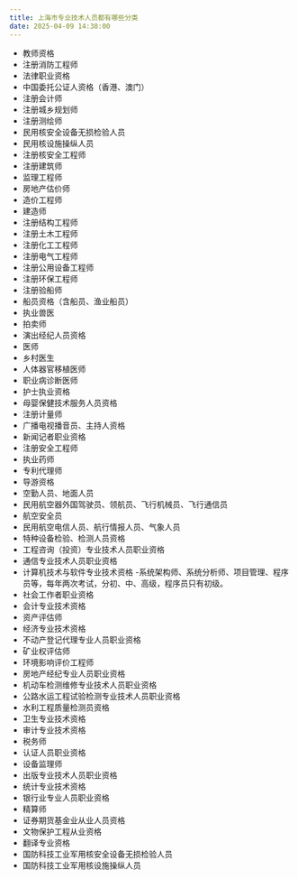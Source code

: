 ```yaml
---
title: 上海市专业技术人员都有哪些分类
date: 2025-04-09 14:38:00
---
```


- 教师资格
- 注册消防工程师
- 法律职业资格
- 中国委托公证人资格（香港、澳门）
- 注册会计师
- 注册城乡规划师
- 注册测绘师
- 民用核安全设备无损检验人员
- 民用核设施操纵人员
- 注册核安全工程师
- 注册建筑师
- 监理工程师
- 房地产估价师
- 造价工程师
- 建造师
- 注册结构工程师
- 注册土木工程师
- 注册化工工程师
- 注册电气工程师
- 注册公用设备工程师
- 注册环保工程师
- 注册验船师
- 船员资格（含船员、渔业船员）
- 执业兽医
- 拍卖师
- 演出经纪人员资格
- 医师
- 乡村医生
- 人体器官移植医师
- 职业病诊断医师
- 护士执业资格
- 母婴保健技术服务人员资格
- 注册计量师
- 广播电视播音员、主持人资格
- 新闻记者职业资格
- 注册安全工程师
- 执业药师
- 专利代理师
- 导游资格
- 空勤人员、地面人员
- 民用航空器外国驾驶员、领航员、飞行机械员、飞行通信员
- 航空安全员
- 民用航空电信人员、航行情报人员、气象人员
- 特种设备检验、检测人员资格
- 工程咨询（投资）专业技术人员职业资格
- 通信专业技术人员职业资格
- 计算机技术与软件专业技术资格
  -系统架构师、系统分析师、项目管理、程序员等，每年两次考试，分初、中、高级，程序员只有初级。
- 社会工作者职业资格
- 会计专业技术资格
- 资产评估师
- 经济专业技术资格
- 不动产登记代理专业人员职业资格
- 矿业权评估师
- 环境影响评价工程师
- 房地产经纪专业人员职业资格
- 机动车检测维修专业技术人员职业资格
- 公路水运工程试验检测专业技术人员职业资格
- 水利工程质量检测员资格
- 卫生专业技术资格
- 审计专业技术资格
- 税务师
- 认证人员职业资格
- 设备监理师
- 出版专业技术人员职业资格
- 统计专业技术资格
- 银行业专业人员职业资格
- 精算师
- 证券期货基金业从业人员资格
- 文物保护工程从业资格
- 翻译专业资格
- 国防科技工业军用核安全设备无损检验人员
- 国防科技工业军用核设施操纵人员
